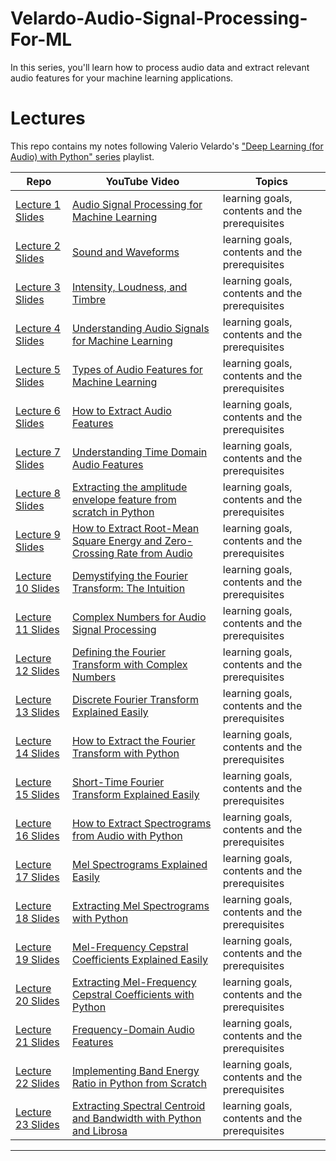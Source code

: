 # Velardo-Audio-Signal-Processing-For-ML
In this series, you'll learn how to process audio data and extract relevant audio features for your machine learning applications.

# Lectures
This repo contains my notes following Valerio Velardo's ["Deep Learning (for Audio) with Python" series](https://www.youtube.com/playlist?list=PL-wATfeyAMNrtbkCNsLcpoAyBBRJZVlnf) playlist. 

| Repo | YouTube Video | Topics |
| -- | -- | -- |
| [Lecture 1 Slides](https://github.com/musikalkemist/AudioSignalProcessingForML/blob/master/1-%20Overview/Audio%20Signal%20Processing%20for%20Machine%20Learning%20.pdf) | [Audio Signal Processing for Machine Learning](https://www.youtube.com/watch?v=iCwMQJnKk2c&list=PL-wATfeyAMNqIee7cH3q1bh4QJFAaeNv0&index=1) | learning goals, contents and the prerequisites |
| [Lecture 2 Slides](https://github.com/musikalkemist/AudioSignalProcessingForML/blob/master/2-%20Sound%20and%20waveforms/2-%20Sound%20and%20waveforms.pdf) | [Sound and Waveforms](https://www.youtube.com/watch?v=bnHHVo3j124&list=PL-wATfeyAMNqIee7cH3q1bh4QJFAaeNv0&index=2) | learning goals, contents and the prerequisites |
| [Lecture 3 Slides](https://github.com/musikalkemist/AudioSignalProcessingForML/tree/master/3-%20Intensity%2C%20loudness%2C%20and%20timbre) | [Intensity, Loudness, and Timbre](https://www.youtube.com/watch?v=Jkoysm1fHUw&list=PL-wATfeyAMNqIee7cH3q1bh4QJFAaeNv0&index=3) | learning goals, contents and the prerequisites |
| [Lecture 4 Slides](https://github.com/musikalkemist/AudioSignalProcessingForML/blob/master/4-%20Understanding%20audio%20signals/Understanding%20audio%20signals.pdf) | [Understanding Audio Signals for Machine Learning](https://www.youtube.com/watch?v=daB9naGBVv4&list=PL-wATfeyAMNqIee7cH3q1bh4QJFAaeNv0&index=4) | learning goals, contents and the prerequisites |
| [Lecture 5 Slides](https://github.com/musikalkemist/AudioSignalProcessingForML/blob/master/5-%20Types%20of%20audio%20features%20for%20ML/Types%20of%20Audio%20Features%20for%20ML.pdf) | [Types of Audio Features for Machine Learning](https://www.youtube.com/watch?v=ZZ9u1vUtcIA&list=PL-wATfeyAMNqIee7cH3q1bh4QJFAaeNv0&index=5) | learning goals, contents and the prerequisites |
| [Lecture 6 Slides](https://github.com/musikalkemist/AudioSignalProcessingForML/blob/master/6-%20How%20to%20extract%20audio%20features/How%20to%20extract%20audio%20features%20.pdf) | [How to Extract Audio Features](https://www.youtube.com/watch?v=8A-W1xk7qs8&list=PL-wATfeyAMNqIee7cH3q1bh4QJFAaeNv0&index=6) | learning goals, contents and the prerequisites |
| [Lecture 7 Slides](https://github.com/musikalkemist/AudioSignalProcessingForML/blob/master/7-%20Time-domain%20audio%20features/Time-domain%20audio%20features.pdf) | [Understanding Time Domain Audio Features](https://www.youtube.com/watch?v=SRrQ_v-OOSg&list=PL-wATfeyAMNqIee7cH3q1bh4QJFAaeNv0&index=7) | learning goals, contents and the prerequisites |
| [Lecture 8 Slides](https://github.com/musikalkemist/AudioSignalProcessingForML/tree/master/8-%20Implementing%20the%20amplitude%20envelope) | [Extracting the amplitude envelope feature from scratch in Python](https://www.youtube.com/watch?v=rlypsap6Wow&list=PL-wATfeyAMNqIee7cH3q1bh4QJFAaeNv0&index=8) | learning goals, contents and the prerequisites |
| [Lecture 9 Slides](https://github.com/musikalkemist/AudioSignalProcessingForML/tree/master/9-%20RMS%20energy%20and%20zero-crossing%20rate) | [How to Extract Root-Mean Square Energy and Zero-Crossing Rate from Audio](https://www.youtube.com/watch?v=EycaSbIRx-0&list=PL-wATfeyAMNqIee7cH3q1bh4QJFAaeNv0&index=9) | learning goals, contents and the prerequisites |
| [Lecture 10 Slides](https://github.com/musikalkemist/AudioSignalProcessingForML/tree/master/10%20-%20Fourier%20Transform%3A%20The%20Intuition) | [Demystifying the Fourier Transform: The Intuition](https://www.youtube.com/watch?v=XQ45IgG6rJ4&list=PL-wATfeyAMNqIee7cH3q1bh4QJFAaeNv0&index=10) | learning goals, contents and the prerequisites |
| [Lecture 11 Slides](https://github.com/musikalkemist/AudioSignalProcessingForML/tree/master/11%20-%20Complex%20numbers%20for%20audio%20signal%20processing) | [Complex Numbers for Audio Signal Processing](https://www.youtube.com/watch?v=DgF4m0AWCgA&list=PL-wATfeyAMNqIee7cH3q1bh4QJFAaeNv0&index=11) | learning goals, contents and the prerequisites |
| [Lecture 12 Slides](https://github.com/musikalkemist/AudioSignalProcessingForML/tree/master/12-%20Defining%20the%20Fourier%20transform%20using%20complex%20numbers) | [Defining the Fourier Transform with Complex Numbers](https://www.youtube.com/watch?v=KxRmbtJWUzI&list=PL-wATfeyAMNqIee7cH3q1bh4QJFAaeNv0&index=12) | learning goals, contents and the prerequisites |
| [Lecture 13 Slides](https://github.com/musikalkemist/AudioSignalProcessingForML/tree/master/13-%20Discrete%20Fourier%20Transform) | [Discrete Fourier Transform Explained Easily](https://www.youtube.com/watch?v=ZUi_jdOyxIQ&list=PL-wATfeyAMNqIee7cH3q1bh4QJFAaeNv0&index=13) | learning goals, contents and the prerequisites |
| [Lecture 14 Slides](https://github.com/musikalkemist/AudioSignalProcessingForML/tree/master/14-%20Extracting%20the%20Discrete%20Fourier%20Transform) | [How to Extract the Fourier Transform with Python](https://www.youtube.com/watch?v=R-5uxKTRjzM&list=PL-wATfeyAMNqIee7cH3q1bh4QJFAaeNv0&index=14) | learning goals, contents and the prerequisites |
| [Lecture 15 Slides](https://github.com/musikalkemist/AudioSignalProcessingForML/tree/master/15%20-%20Short-Time%20Fourier%20Transform%20explained%20easily) | [Short-Time Fourier Transform Explained Easily](https://www.youtube.com/watch?v=-Yxj3yfvY-4&list=PL-wATfeyAMNqIee7cH3q1bh4QJFAaeNv0&index=15) | learning goals, contents and the prerequisites |
| [Lecture 16 Slides](https://github.com/musikalkemist/AudioSignalProcessingForML/tree/master/16%20-%20Extracting%20Spectrograms%20from%20Audio%20with%20Python) | [How to Extract Spectrograms from Audio with Python](https://www.youtube.com/watch?v=3gzI4Z2OFgY&list=PL-wATfeyAMNqIee7cH3q1bh4QJFAaeNv0&index=16) | learning goals, contents and the prerequisites |
| [Lecture 17 Slides](https://github.com/musikalkemist/AudioSignalProcessingForML/tree/master/17%20-%20Mel%20Spectrogram%20Explained%20Easily) | [Mel Spectrograms Explained Easily](https://www.youtube.com/watch?v=9GHCiiDLHQ4&list=PL-wATfeyAMNqIee7cH3q1bh4QJFAaeNv0&index=17) | learning goals, contents and the prerequisites |
| [Lecture 18 Slides](https://github.com/musikalkemist/AudioSignalProcessingForML/tree/master/18%20-%20Extracting%20Mel%20Spectrograms%20with%20Python) | [Extracting Mel Spectrograms with Python](https://www.youtube.com/watch?v=TdnVE5m3o_0&list=PL-wATfeyAMNqIee7cH3q1bh4QJFAaeNv0&index=18) | learning goals, contents and the prerequisites |
| [Lecture 19 Slides](https://github.com/musikalkemist/AudioSignalProcessingForML/tree/master/19-%20MFCCs%20Explained%20Easily) | [Mel-Frequency Cepstral Coefficients Explained Easily](https://www.youtube.com/watch?v=4_SH2nfbQZ8&list=PL-wATfeyAMNqIee7cH3q1bh4QJFAaeNv0&index=19) | learning goals, contents and the prerequisites |
| [Lecture 20 Slides](https://github.com/musikalkemist/AudioSignalProcessingForML/tree/master/20-%20Extracting%20MFCCs%20with%20Python) | [Extracting Mel-Frequency Cepstral Coefficients with Python](https://www.youtube.com/watch?v=WJI-17MNpdE&list=PL-wATfeyAMNqIee7cH3q1bh4QJFAaeNv0&index=20) | learning goals, contents and the prerequisites |
| [Lecture 21 Slides](https://github.com/musikalkemist/AudioSignalProcessingForML/tree/master/21%20-%20Frequency-Domain%20Audio%20Features) | [Frequency-Domain Audio Features](https://www.youtube.com/watch?v=3-bjAoAxQ9o&list=PL-wATfeyAMNqIee7cH3q1bh4QJFAaeNv0&index=21) | learning goals, contents and the prerequisites |
| [Lecture 22 Slides](https://github.com/musikalkemist/AudioSignalProcessingForML/tree/master/22%20-%20Implementing%20Band%20Energy%20Ratio%20from%20Scratch%20with%20Python) | [Implementing Band Energy Ratio in Python from Scratch](https://www.youtube.com/watch?v=8UJ8ZDR7yUs&list=PL-wATfeyAMNqIee7cH3q1bh4QJFAaeNv0&index=22) | learning goals, contents and the prerequisites |
| [Lecture 23 Slides](https://github.com/musikalkemist/AudioSignalProcessingForML/tree/master/23-%20Spectral%20centroid%20and%20bandwidth) | [Extracting Spectral Centroid and Bandwidth with Python and Librosa](https://www.youtube.com/watch?v=j6NTatoi928&list=PL-wATfeyAMNqIee7cH3q1bh4QJFAaeNv0&index=23) | learning goals, contents and the prerequisites |
___
